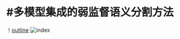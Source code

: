 #多模型集成的弱监督语义分割方法
========
！[outline](https://github.com/zhwis/Mulmodel_semantic_seg/raw/master/struct.jpg)
![index](https://github.com/zhwis/Mulmodel_semantic_seg/raw/master/struct.jpg)
